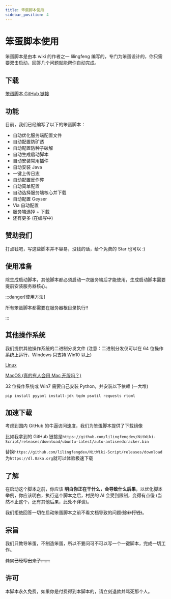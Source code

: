 ```yaml
---
title: 笨蛋脚本使用
sidebar_position: 4
---
```


# 笨蛋脚本使用

笨蛋脚本是由本 wiki 的作者之一 lilingfeng 编写的，专门为笨蛋设计的，你只需要双击启动，回答几个问题就能帮你自动完成。

## 下载

[笨蛋脚本 GitHub 链接](https://github.com/lilingfengdev/NitWiki-Script)

## 功能

目前，我们已经编写了以下的笨蛋脚本：

* 自动优化服务端配置文件
* 自动配置防矿透
* 自动配置防种子破解
* 自动生成启动脚本
* 自动安装常用插件
* 自动安装 Java
* 一键上传日志
* 自动配置反作弊
* 自动简单配置
* 自动选择服务端核心并下载
* 自动配置 Geyser
* Via 自动配置
* 服务端选择 + 下载
* 还有更多 (在编写中)

## 赞助我们

打点钱吧，写这些脚本并不容易，没钱的话，给个免费的 Star 也可以 :)

## 使用准备

除生成启动脚本，其他脚本都必须启动一次服务端后才能使用，生成启动脚本需要提前安装服务器核心。

:::danger[使用方法]

所有笨蛋脚本都需要在服务器根目录执行!!

:::

## 其他操作系统

我们提供其他操作系统的二进制分发文件 (注意：二进制分发仅可以在 64 位操作系统上运行，Windows 只支持 Win10 以上)

[Linux](https://github.com/lilingfengdev/NitWiki-Script/releases/tag/ubuntu-latest)

[MacOS (真的有人会用 Mac 开服吗？)](https://github.com/lilingfengdev/NitWiki-Script/releases/tag/macos-latest)

32 位操作系统或 Win7 需要自己安装 Python，并安装以下依赖 (一大堆)

```shell
pip install pyyaml install-jdk tqdm psutil requests rtoml
```

## 加速下载

考虑到国内 GitHub 的牛逼访问速度，我们为笨蛋脚本提供了下载镜像

比如我拿到的 GitHub 链接是`https://github.com/lilingfengdev/NitWiki-Script/releases/download/ubuntu-latest/auto-antiseedcracker.bin`

替换`https://github.com/lilingfengdev/NitWiki-Script/releases/download`为`https://dl.8aka.org`就可以体验极速下载

## 了解

在启动这个脚本之前，你应该 **明白你正在干什么，会导致什么后果**，以优化脚本举例，你应该明白，执行这个脚本之后，村民的 AI 会受到限制，变得有点傻 (当然不止这个，还有其他后果，此处不详谈)。

我们拒绝回答一切在启动笨蛋脚本之前不看文档导致的问题~~(除非打钱)~~。

## 宗旨

我们只教导笨蛋，不制造笨蛋，所以不要问可不可以写一个一键脚本，完成一切工作。

~~其实已经写出来了.......~~

## 许可

本脚本永久免费，如果你是付费得到本脚本的，请立刻退款并骂死那个人。
